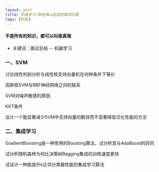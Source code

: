 ```yaml
---
layout: post
title: 机器学习—那些难以启齿的面试问题
tags: [科普]
---
```

#### 不是所有的知识，都可以叫做真理

* 关键词：面试总结 -- 机器学习

### 一、SVM

讨论线性判别分析与线性核支持向量机在何种条件下等价

高斯核SVM与RBF神经网络之间的联系

SVM对噪声敏感的原因

KKT条件

设计一个能显著减少SVM中支持向量的数目而不显著降低泛化性能的方法

### 二、集成学习

GradientBoosting是一种常用的Boosting算法，试分析其与AdaBoost的异同

试分析随机森林为何比决策树Bagging集成的训练速度更快

试设计一种能提升k近邻分类器性能的集成学习算法

####























